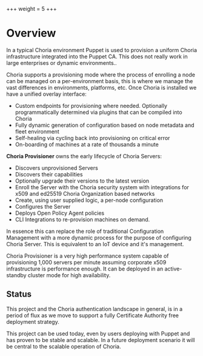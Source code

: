 +++
weight = 5
+++

# Overview

In a typical Choria environment Puppet is used to provision a uniform Choria infrastructure integrated into the Puppet CA. This does not really work in large enterprises or dynamic environments.. 

Choria supports a provisioning mode where the process of enrolling a node can be managed on a per-environment basis, this is where we manage the vast differences in environments, platforms, etc. Once Choria is installed we have a unified overlay interface:

 * Custom endpoints for provisioning where needed. Optionally programmatically determined via plugins that can be compiled into Choria
 * Fully dynamic generation of configuration based on node metadata and fleet environment
 * Self-healing via cycling back into provisioning on critical error
 * On-boarding of machines at a rate of thousands a minute

**Choria Provisioner** owns the early lifecycle of Choria Servers:

 * Discovers unprovisioned Servers
 * Discovers their capabilities
 * Optionally upgrade their versions to the latest version
 * Enroll the Server with the Choria security system with integrations for x509 and ed25519 Choria Organization based networks
 * Create, using user supplied logic, a per-node configuration
 * Configures the Server
 * Deploys Open Policy Agent policies
 * CLI Integrations to re-provision machines on demand.

In essence this can replace the role of traditional Configuration Management with a more dynamic process for the purpose of configuring Choria Server. This is equivalent to an IoT device and it's management.

Choria Provisioner is a very high performance system capable of provisioning 1,000 servers per minute assuming corporate x509 infrastructure is performance enough. It can be deployed in an active-standby cluster mode for high availability.

## Status

This project and the Choria authentication landscape in general, is in a period of flux as we move to support a fully Certificate Authority free deployment strategy.

This project can be used today, even by users deploying with Puppet and has proven to be stable and scalable. In a future deployment scenario it will be central to the scalable operation of Choria.
